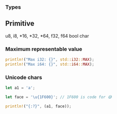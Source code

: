 ### Types

## Primitive

u8, i8, *16, *32, *64,
f32, f64
bool
char

### Maximum representable value

```rs
println!("Max i32: {}", std::i32::MAX);
println!("Max i64: {}", std::i64::MAX);
```

### Unicode chars

```rs
let a1 = 'a';

let face = '\u{1F600}'; // 1F600 is code for 😅

println!("{:?}", (a1, face));
```
